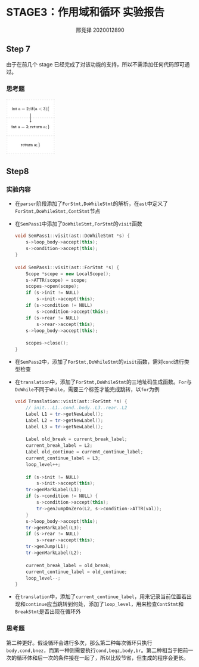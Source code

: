 # STAGE3：作用域和循环 实验报告

<center>邢竞择 2020012890</center>

## Step 7

由于在前几个 stage 已经完成了对该功能的支持，所以不需添加任何代码即可通过。

### 思考题

<img src="./image-20221130225432194.png" alt="image-20221130225432194" style="zoom:25%;" />

## Step8

### 实验内容

+ 在`parser`阶段添加了`ForStmt,DoWhileStmt`的解析，在`ast`中定义了`ForStmt,DoWhileStmt,ContStmt`节点

+ 在`SemPass1`中添加了`DoWhileStmt,ForStmt`的`visit`函数

  ```cpp
  void SemPass1::visit(ast::DoWhileStmt *s) {
      s->loop_body->accept(this);
      s->condition->accept(this);
  }
  
  void SemPass1::visit(ast::ForStmt *s) {
      Scope *scope = new LocalScope();
      s->ATTR(scope) = scope;
      scopes->open(scope);
      if (s->init != NULL)
          s->init->accept(this);
      if (s->condition != NULL)
          s->condition->accept(this);
      if (s->rear != NULL)
          s->rear->accept(this);
      s->loop_body->accept(this);
      
      scopes->close();
  }
  ```

+ 在`SemPass2`中，添加了`ForStmt,DoWhileStmt`的`visit`函数，需对`cond`进行类型检查

+ 在`translation`中，添加了`ForStmt,DoWhileStmt`的三地址码生成函数。`For`与`DoWhile`不同于`While`，需要三个标签才能完成跳转，以`for`为例

  ```cpp
  void Translation::visit(ast::ForStmt *s) {
      // init...L1..cond..body..L3..rear..L2
      Label L1 = tr->getNewLabel();
      Label L2 = tr->getNewLabel();
      Label L3 = tr->getNewLabel();
  
      Label old_break = current_break_label;
      current_break_label = L2;
      Label old_continue = current_continue_label;
      current_continue_label = L3;
      loop_level++;
  
      if (s->init != NULL)
          s->init->accept(this);
      tr->genMarkLabel(L1);
      if (s->condition != NULL) {
          s->condition->accept(this);
          tr->genJumpOnZero(L2, s->condition->ATTR(val));
      }
      s->loop_body->accept(this);
      tr->genMarkLabel(L3);
      if (s->rear != NULL)
          s->rear->accept(this);
      tr->genJump(L1);
      tr->genMarkLabel(L2);
  
      current_break_label = old_break;
      current_continue_label = old_continue;
      loop_level--;
  }
  ```

+ 在`translation`中，添加了`current_continue_label`，用来记录当前位置若出现和`continue`应当跳转到何处，添加了`loop_level`，用来检查`ContStmt`和`BreakStmt`是否出现在循环外

### 思考题

第二种更好。假设循环会进行多次，那么第二种每次循环只执行`body,cond,bnez`，而第一种则需要执行`cond,beqz,body,br`。第二种相当于把前一次的循环体和后一次的条件接在一起了，所以比较节省，但生成的程序会更长。

